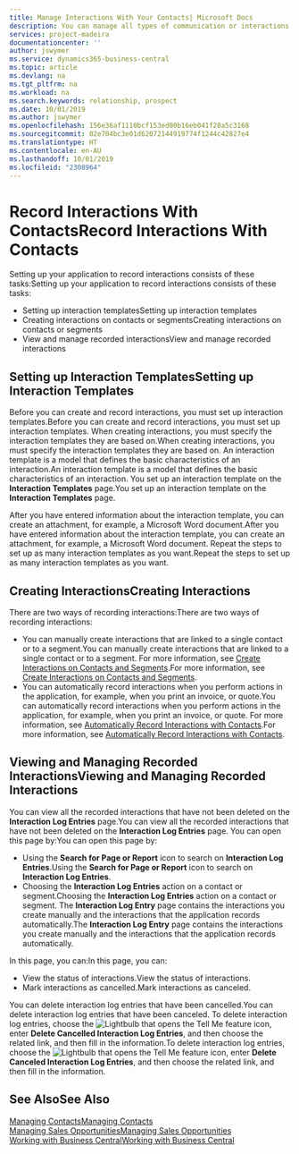 ```yaml
---
title: Manage Interactions With Your Contacts| Microsoft Docs
description: You can manage all types of communication or interactions between your company and your contacts, for example, letters, phone calls, meetings, and so on.
services: project-madeira
documentationcenter: ''
author: jswymer
ms.service: dynamics365-business-central
ms.topic: article
ms.devlang: na
ms.tgt_pltfrm: na
ms.workload: na
ms.search.keywords: relationship, prospect
ms.date: 10/01/2019
ms.author: jswymer
ms.openlocfilehash: 156e36af1110bcf153ed00b16eb041f28a5c3168
ms.sourcegitcommit: 02e704bc3e01d62072144919774f1244c42827e4
ms.translationtype: HT
ms.contentlocale: en-AU
ms.lasthandoff: 10/01/2019
ms.locfileid: "2308964"
---
```

# <a name="record-interactions-with-contacts"></a><span data-ttu-id="6babb-103">Record Interactions With Contacts</span><span class="sxs-lookup"><span data-stu-id="6babb-103">Record Interactions With Contacts</span></span>
<span data-ttu-id="6babb-104">Setting up your application to record interactions consists of these tasks:</span><span class="sxs-lookup"><span data-stu-id="6babb-104">Setting up your application to record interactions consists of these tasks:</span></span>

* <span data-ttu-id="6babb-105">Setting up interaction templates</span><span class="sxs-lookup"><span data-stu-id="6babb-105">Setting up interaction templates</span></span>  
* <span data-ttu-id="6babb-106">Creating interactions on contacts or segments</span><span class="sxs-lookup"><span data-stu-id="6babb-106">Creating interactions on contacts or segments</span></span>  
* <span data-ttu-id="6babb-107">View and manage recorded interactions</span><span class="sxs-lookup"><span data-stu-id="6babb-107">View and manage recorded interactions</span></span>  

##  <a name="setting-up-interaction-templates"></a><span data-ttu-id="6babb-108">Setting up Interaction Templates</span><span class="sxs-lookup"><span data-stu-id="6babb-108">Setting up Interaction Templates</span></span>
<span data-ttu-id="6babb-109">Before you can create and record interactions, you must set up interaction templates.</span><span class="sxs-lookup"><span data-stu-id="6babb-109">Before you can create and record interactions, you must set up interaction templates.</span></span> <span data-ttu-id="6babb-110">When creating interactions, you must specify the interaction templates they are based on.</span><span class="sxs-lookup"><span data-stu-id="6babb-110">When creating interactions, you must specify the interaction templates they are based on.</span></span> <span data-ttu-id="6babb-111">An interaction template is a model that defines the basic characteristics of an interaction.</span><span class="sxs-lookup"><span data-stu-id="6babb-111">An interaction template is a model that defines the basic characteristics of an interaction.</span></span>
<span data-ttu-id="6babb-112">You set up an interaction template on the **Interaction Templates** page.</span><span class="sxs-lookup"><span data-stu-id="6babb-112">You set up an interaction template on the **Interaction Templates** page.</span></span>

<span data-ttu-id="6babb-113">After you have entered information about the interaction template, you can create an attachment, for example, a Microsoft Word document.</span><span class="sxs-lookup"><span data-stu-id="6babb-113">After you have entered information about the interaction template, you can create an attachment, for example, a Microsoft Word document.</span></span> <span data-ttu-id="6babb-114">Repeat the steps to set up as many interaction templates as you want.</span><span class="sxs-lookup"><span data-stu-id="6babb-114">Repeat the steps to set up as many interaction templates as you want.</span></span>  

## <a name="creating-interactions"></a><span data-ttu-id="6babb-115">Creating Interactions</span><span class="sxs-lookup"><span data-stu-id="6babb-115">Creating Interactions</span></span>
<span data-ttu-id="6babb-116">There are two ways of recording interactions:</span><span class="sxs-lookup"><span data-stu-id="6babb-116">There are two ways of recording interactions:</span></span>

* <span data-ttu-id="6babb-117">You can manually create interactions that are linked to a single contact or to a segment.</span><span class="sxs-lookup"><span data-stu-id="6babb-117">You can manually create interactions that are linked to a single contact or to a segment.</span></span> <span data-ttu-id="6babb-118">For more information, see [Create Interactions on Contacts and Segments](marketing-how-create-interactions.md).</span><span class="sxs-lookup"><span data-stu-id="6babb-118">For more information, see [Create Interactions on Contacts and Segments](marketing-how-create-interactions.md).</span></span>  
* <span data-ttu-id="6babb-119">You can automatically record interactions when you perform actions in the application, for example, when you print an invoice, or quote.</span><span class="sxs-lookup"><span data-stu-id="6babb-119">You can automatically record interactions when you perform actions in the application, for example, when you print an invoice, or quote.</span></span> <span data-ttu-id="6babb-120">For more information, see [Automatically Record Interactions with Contacts](marketing-auto-record-interactions.md).</span><span class="sxs-lookup"><span data-stu-id="6babb-120">For more information, see [Automatically Record Interactions with Contacts](marketing-auto-record-interactions.md).</span></span>

## <a name="viewing-and-managing-recorded-interactions"></a><span data-ttu-id="6babb-121">Viewing and Managing Recorded Interactions</span><span class="sxs-lookup"><span data-stu-id="6babb-121">Viewing and Managing Recorded Interactions</span></span>
<span data-ttu-id="6babb-122">You can view all the recorded interactions that have not been deleted on the **Interaction Log Entries** page.</span><span class="sxs-lookup"><span data-stu-id="6babb-122">You can view all the recorded interactions that have not been deleted on the **Interaction Log Entries** page.</span></span> <span data-ttu-id="6babb-123">You can open this page by:</span><span class="sxs-lookup"><span data-stu-id="6babb-123">You can open this page by:</span></span>

* <span data-ttu-id="6babb-124">Using the **Search for Page or Report** icon to search on **Interaction Log Entries**.</span><span class="sxs-lookup"><span data-stu-id="6babb-124">Using the **Search for Page or Report** icon to search on **Interaction Log Entries**.</span></span>
* <span data-ttu-id="6babb-125">Choosing the **Interaction Log Entries** action on a contact or segment.</span><span class="sxs-lookup"><span data-stu-id="6babb-125">Choosing the **Interaction Log Entries** action on a contact or segment.</span></span>
  <span data-ttu-id="6babb-126">The **Interaction Log Entry** page contains the interactions you create manually and the interactions that the application records automatically.</span><span class="sxs-lookup"><span data-stu-id="6babb-126">The **Interaction Log Entry** page contains the interactions you create manually and the interactions that the application records automatically.</span></span>

<span data-ttu-id="6babb-127">In this page, you can:</span><span class="sxs-lookup"><span data-stu-id="6babb-127">In this page, you can:</span></span>

* <span data-ttu-id="6babb-128">View the status of interactions.</span><span class="sxs-lookup"><span data-stu-id="6babb-128">View the status of interactions.</span></span>
* <span data-ttu-id="6babb-129">Mark interactions as cancelled.</span><span class="sxs-lookup"><span data-stu-id="6babb-129">Mark interactions as canceled.</span></span>

<span data-ttu-id="6babb-130">You can delete interaction log entries that have been cancelled.</span><span class="sxs-lookup"><span data-stu-id="6babb-130">You can delete interaction log entries that have been canceled.</span></span> <span data-ttu-id="6babb-131">To delete interaction log entries, choose the ![Lightbulb that opens the Tell Me feature](media/ui-search/search_small.png "Tell me what you want to do") icon, enter **Delete Cancelled Interaction Log Entries**, and then choose the related link, and then fill in the information.</span><span class="sxs-lookup"><span data-stu-id="6babb-131">To delete interaction log entries, choose the ![Lightbulb that opens the Tell Me feature](media/ui-search/search_small.png "Tell me what you want to do") icon, enter **Delete Canceled Interaction Log Entries**, and then choose the related link, and then fill in the information.</span></span>

## <a name="see-also"></a><span data-ttu-id="6babb-132">See Also</span><span class="sxs-lookup"><span data-stu-id="6babb-132">See Also</span></span>
[<span data-ttu-id="6babb-133">Managing Contacts</span><span class="sxs-lookup"><span data-stu-id="6babb-133">Managing Contacts</span></span>](marketing-contacts.md)  
[<span data-ttu-id="6babb-134">Managing Sales Opportunities</span><span class="sxs-lookup"><span data-stu-id="6babb-134">Managing Sales Opportunities</span></span>](marketing-manage-sales-opportunities.md)  
[<span data-ttu-id="6babb-135">Working with Business Central</span><span class="sxs-lookup"><span data-stu-id="6babb-135">Working with Business Central</span></span>](ui-work-product.md)  
